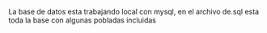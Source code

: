 La base de datos esta trabajando local con mysql, en el archivo de.sql esta toda la base con algunas pobladas incluidas
